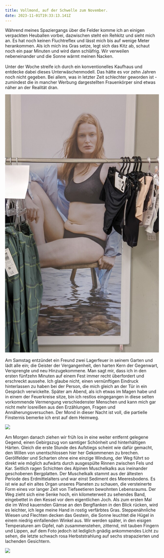 ```yaml
---
title: Vollmond, auf der Schwelle zum November.
date: 2023-11-01T19:33:13.141Z
---
```

Während meines Spaziergangs über die Felder komme ich an einigen verpackten Heuballen vorbei, dazwischen steht ein Rehkitz und sieht mich an. Es hat noch keinen Fluchtreflex und lässt mich bis auf wenige Meter herankommen. Als ich mich ins Gras setze, legt sich das Kitz ab, schaut noch ein paar Minuten und wird dann schläfrig. Wir verweilen nebeneinander und die Sonne wärmt meinen Nacken.\
\
Unter der Woche streife ich durch ein konventionelles Kaufhaus und entdecke dabei dieses Unterwäschenmodell. Das hätte es vor zehn Jahren noch nicht gegeben. Bei allem, was in letzter Zeit schlechter geworden ist - zumindest die in mancher Werbung dargestellten Frauenkörper sind etwas näher an der Realität dran.

![](/uploads/bauch.jpg)

Am Samstag entzündet ein Freund zwei Lagerfeuer in seinem Garten und lädt alle ein; die Geister der Vergangenheit, den harten Kern der Gegenwart, Versprengte und neu Hinzugekommene. Man sagt mir, dass ich in den ersten fünfzehn Minuten auf einem Fest immer recht überfordert und erschreckt aussehe. Ich glaube nicht, einen vernünftigen Eindruck hinterlassen zu haben bei der Person, die mich gleich an der Tür in ein Gespräch verwickelte. Später am Abend, als ich etwas im Magen habe und in einem der Feuerkreise sitze, bin ich restlos eingegangen in diese selten vorkommende Vermengung verschiedenster Menschen und kann mich gar nicht mehr losreißen aus den Erzählungen, Fragen und Annäherungsversuchen. Der Mond in dieser Nacht ist voll, die partielle Finsternis bemerke ich erst auf dem Heimweg.

![](/uploads/rohan_2.jpg)

Am Morgen danach ziehen wir früh los in eine weiter entfernt gelegene Gegend, einen Gebirgszug von samtiger Schönheit und hinterhältigen Härten. Gleich die erste Stunde des Aufstiegs scheint wie dafür gemacht, den Willen von unentschlossen hier her Gekommenen zu brechen. Geröllfelder und Scharten ohne eine einzige Windung, der Weg führt so direkt wie möglich aufwärts durch ausgespülte Rinnen zwischen Fels und Kar. Seitlich ragen Schichten des Alpinen Muschelkalks aus ineinander geschobenen Bergplatten. Der Muschelkalk stammt aus der ältesten Periode des Erdmittelalters und war einst Sediment des Meeresbodens. Es ist wie auf ein altes Organ unseres Planeten zu schauen, die versteinerte Form eines vor langer Zeit von Tiefseetieren bewohnten Lebensraums. Der Weg zieht sich eine Senke hoch, ein kilometerweit zu sehendes Band, eingebettet in den Kessel vor dem eigentlichen Joch. Als zum ersten Mal die im Wind kauernden Gämse an den Bergflanken in den Blick rücken, wird es leichter, ich lege meine Hand in rostig verfärbtes Gras. Steppenähnliche Wiesen und Flechten decken das Gestein, die Sonne leuchtet die Hügel in einem niedrig einfallenden Winkel aus. Wir werden später, in den eisigen Temperaturen am Gipfel, nah zusammenstehen, zitternd, mit tauben Fingern und Lippen, auf dem Foto jedoch ist lediglich gnädig ankommendes Licht zu sehen, die letzte schwach rosa Herbststrahlung auf sechs strapazierten und lachenden Gesichtern.

![](/uploads/rohan_1.jpg)

![]()